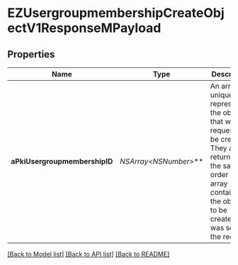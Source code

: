 # EZUsergroupmembershipCreateObjectV1ResponseMPayload

## Properties
Name | Type | Description | Notes
------------ | ------------- | ------------- | -------------
**aPkiUsergroupmembershipID** | **NSArray&lt;NSNumber*&gt;*** | An array of unique IDs representing the object that were requested to be created.  They are returned in the same order as the array containing the objects to be created that was sent in the request. | 

[[Back to Model list]](../README.md#documentation-for-models) [[Back to API list]](../README.md#documentation-for-api-endpoints) [[Back to README]](../README.md)


